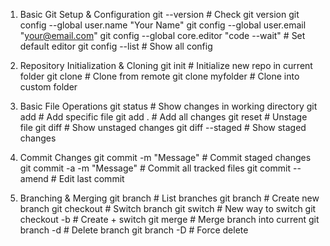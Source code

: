 1. Basic Git Setup & Configuration
    git --version                      # Check git version
    git config --global user.name "Your Name"
    git config --global user.email "your@email.com"
    git config --global core.editor "code --wait"   # Set default editor
    git config --list                   # Show all config

2. Repository Initialization & Cloning
    git init                            # Initialize new repo in current folder
    git clone <url>                     # Clone from remote
    git clone <url> myfolder            # Clone into custom folder

3. Basic File Operations
    git status                          # Show changes in working directory
    git add <file>                      # Add specific file
    git add .                           # Add all changes
    git reset <file>                    # Unstage file
    git diff                            # Show unstaged changes
    git diff --staged                   # Show staged changes

4. Commit Changes
    git commit -m "Message"             # Commit staged changes
    git commit -a -m "Message"          # Commit all tracked files
    git commit --amend                  # Edit last commit

5. Branching & Merging
    git branch                          # List branches
    git branch <name>                   # Create new branch
    git checkout <branch>                # Switch branch
    git switch <branch>                  # New way to switch
    git checkout -b <new-branch>        # Create + switch
    git merge <branch>                  # Merge branch into current
    git branch -d <branch>              # Delete branch
    git branch -D <branch>              # Force delete
